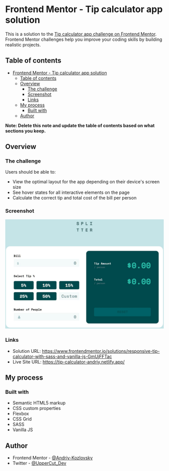 # Frontend Mentor - Tip calculator app solution

This is a solution to the [Tip calculator app challenge on Frontend Mentor](https://www.frontendmentor.io/challenges/tip-calculator-app-ugJNGbJUX). Frontend Mentor challenges help you improve your coding skills by building realistic projects.

## Table of contents

- [Frontend Mentor - Tip calculator app solution](#frontend-mentor---tip-calculator-app-solution)
  - [Table of contents](#table-of-contents)
  - [Overview](#overview)
    - [The challenge](#the-challenge)
    - [Screenshot](#screenshot)
    - [Links](#links)
  - [My process](#my-process)
    - [Built with](#built-with)
  - [Author](#author)

**Note: Delete this note and update the table of contents based on what sections you keep.**

## Overview

### The challenge

Users should be able to:

- View the optimal layout for the app depending on their device's screen size
- See hover states for all interactive elements on the page
- Calculate the correct tip and total cost of the bill per person

### Screenshot

![](./screenshot.jpg)

### Links

- Solution URL: https://www.frontendmentor.io/solutions/responsive-tip-calculator-with-sass-and-vanilla-js-GmUjFFTac
- Live Site URL: https://tip-calculator-andriy.netlify.app/

## My process

### Built with

- Semantic HTML5 markup
- CSS custom properties
- Flexbox
- CSS Grid
- SASS
- Vanilla JS

## Author

- Frontend Mentor - [@Andriy-Kozlovsky](https://www.frontendmentor.io/profile/Andriy-Kozlovsky)
- Twitter - [@UpperCut_Dev](https://twitter.com/UpperCut_Dev)
